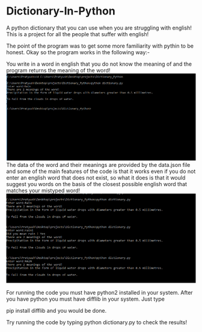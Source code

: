 # Dictionary-In-Python
A python dictionary that you can use when you are struggling with english!
This is a project for all the people that suffer with english!

The point of the program was to get some more familiarity with pythin to be honest. Okay so the program works in the following way:-

You write in a word in english that you do not know the meaning of and the program returns the meaning of the word!
![alt text](https://github.com/pks-97/Dictionary-In-Python/blob/master/test-1.png)
The data of the word and their meanings are provided by the data.json file and some of the main features of the code is that it works even
if you do not enter an english word that does not exist, so what it does is that it would suggest you words on the basis of the closest possible english
word that matches your mistyped word!
![alt text](https://github.com/pks-97/Dictionary-In-Python/blob/master/test-2.png)

For running the code you must have python2 installed in your system. After you have python you must have difflib in your system. Just type 

pip install difflib   and you would be done.

Try running the code by typing python dictionary.py to check the results!
